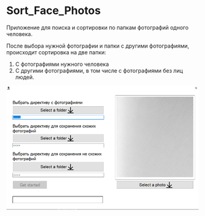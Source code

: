 # Sort_Face_Photos
Приложение для поиска и сортировки по папкам фотографий одного человека.

После выбора нужной фотографии и папки с другими фотографиями, происходит сортировка на две папки:
1. С фотографиями нужного человека
2. С другими фотографиями, в том числе с фотографиями без лиц людей.

![Alt text](interface.png)
